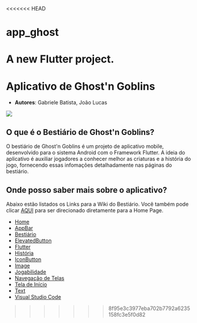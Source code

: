 <<<<<<< HEAD
# app_ghost

A new Flutter project.
=======
# Aplicativo de Ghost'n Goblins
- **Autores**: Gabriele Batista, João Lucas
  
<img src="https://s2-techtudo.glbimg.com/yD8-9a7PAE_n07Bgge_-LwlIlK0=/0x0:695x450/984x0/smart/filters:strip_icc()/i.s3.glbimg.com/v1/AUTH_08fbf48bc0524877943fe86e43087e7a/internal_photos/bs/2021/l/f/evcogxRh6BBVtEjDZK4A/2016-03-18-ghosts-n-goblins-classico-dificuldade.jpg">

## O que é o Bestiário de Ghost'n Goblins?
 O bestiário de Ghost'n Goblins é um projeto de aplicativo mobile, desenvolvido para o sistema Android com o Framework Flutter. A ideia do aplicativo é auxiliar jogadores a conhecer melhor as criaturas e a história do jogo, fornecendo essas infomações detalhadamente nas páginas do bestiário.

## Onde posso saber mais sobre o aplicativo?
Abaixo estão listados os Links para a Wiki do Bestiário. Você também pode clicar [AQUI](https://github.com/FilipeCGEtec/Ghost_Goblins_App_Mobile/wiki) para ser direcionado diretamente para a Home Page.
- [Home](https://github.com/FilipeCGEtec/Ghost_Goblins_App_Mobile/wiki)
- [AppBar](https://github.com/FilipeCGEtec/Ghost_Goblins_App_Mobile/wiki/AppBar)
- [Bestiário](https://github.com/FilipeCGEtec/Ghost_Goblins_App_Mobile/wiki/Besti%C3%A1rio)
- [ElevatedButton](https://github.com/FilipeCGEtec/Ghost_Goblins_App_Mobile/wiki/ElevatedButton)
- [Flutter](https://github.com/FilipeCGEtec/Ghost_Goblins_App_Mobile/wiki/Flutter)
- [História](https://github.com/FilipeCGEtec/Ghost_Goblins_App_Mobile/wiki/Hist%C3%B3ria)
- [IconButton](https://github.com/FilipeCGEtec/Ghost_Goblins_App_Mobile/wiki/IconButton)
- [Image](https://github.com/FilipeCGEtec/Ghost_Goblins_App_Mobile/wiki/Image)
- [Jogabilidade](https://github.com/FilipeCGEtec/Ghost_Goblins_App_Mobile/wiki/Jogabilidade)
- [Navegação de Telas](https://github.com/FilipeCGEtec/Ghost_Goblins_App_Mobile/wiki/Navega%C3%A7%C3%A3o-de-Telas)
- [Tela de Início](https://github.com/FilipeCGEtec/Ghost_Goblins_App_Mobile/wiki/Tela-de-In%C3%ADcio)
- [Text](https://github.com/FilipeCGEtec/Ghost_Goblins_App_Mobile/wiki/Text)
- [Visual Studio Code](https://github.com/FilipeCGEtec/Ghost_Goblins_App_Mobile/wiki/Visual-Studio-Code)
>>>>>>> 8f95e3c3977eba702b7792a6235158fc3e5f0d82
